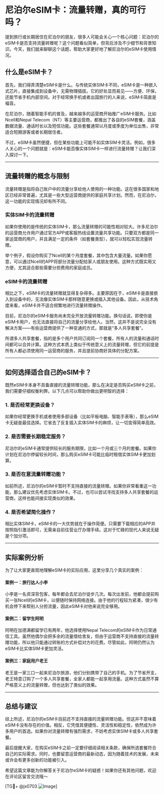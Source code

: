 # 尼泊尔eSIM卡：流量转赠，真的可行吗？

提到旅行或长期居住在尼泊尔的朋友，很多人可能会关心一个核心问题：尼泊尔的eSIM卡是否支持流量转赠呢？这个问题看似简单，但背后涉及不少细节和背景知识。今天，我们就来聊聊这个话题，帮助大家更好地了解尼泊尔的eSIM卡使用情况。

## 什么是eSIM卡？

首先，我们得弄清楚eSIM卡是什么。与传统实体SIM卡不同，eSIM卡是一种嵌入式芯片，直接集成到设备中，无需物理插拔。它的好处显而易见——方便、环保，还能节省手机内部空间。对于经常换手机或者出国旅行的人来说，eSIM卡简直是福音。

在尼泊尔，随着智能手机的普及，越来越多的运营商开始推广eSIM卡服务。比如Ncell和Nepal Telecom（NT）等主要运营商，都推出了各自的eSIM套餐，涵盖数据流量、通话时长以及短信功能。这些套餐通常以月度或季度为单位出售，非常适合短期游客或者长期居住者。

不过，eSIM卡虽然便捷，但在某些功能上可能不如实体SIM卡灵活。例如，很多人关心的一个问题就是：eSIM卡能否像实体SIM卡一样进行流量转赠？让我们深入探讨一下。

---

## 流量转赠的概念与限制

流量转赠是指将自己账户中的流量分享给他人使用的一种功能。这在很多国家和地区已经非常普遍，尤其是一些大型运营商提供的家庭共享计划。然而，在尼泊尔，这一功能的实现情况却有所不同。

### 实体SIM卡的流量转赠

如果你使用的是传统的实体SIM卡，那么流量转赠的可能性相对较大。许多尼泊尔的运营商允许用户通过官方APP或客服热线设置流量共享功能。只要双方都是同一家运营商的用户，并且满足一定的条件（如套餐类型），就可以轻松实现流量转赠。

举个例子，假设你购买了Ncell的某个月度套餐，其中包含大量流量。如果你愿意，可以通过Ncell的APP将部分流量分配给家人或朋友使用。这种方式既实用又方便，尤其适合那些需要分担费用的家庭成员。

### eSIM卡的流量转赠

相比之下，eSIM卡的流量转赠就显得复杂得多。主要原因在于，eSIM卡是直接嵌入到设备中的，无法像实体SIM卡那样随意更换或插入其他设备。因此，从技术角度来看，eSIM卡并不适合频繁地进行流量转赠操作。

目前，尼泊尔的eSIM卡服务尚未完全开放流量转赠功能。换句话说，即使你是eSIM卡用户，也无法直接将自己的流量分享给他人。当然，这并不是说完全没有解决方案——有些运营商提供了一种变通的方式，那就是“多人共享套餐”。

所谓多人共享套餐，指的是多个用户共同订阅同一个套餐，所有人的流量和通话时间都可以合并计算。这种方式本质上类似于传统意义上的流量转赠，但它的前提是所有人都必须使用同一运营商的服务，并且提前协商好具体的分配方案。

---

## 如何选择适合自己的eSIM卡？

既然eSIM卡本身不具备直接的流量转赠功能，那么在决定是否购买eSIM卡之前，我们需要仔细权衡利弊。以下几点可以帮助你做出更明智的选择：

### 1. 是否经常更换设备？
如果你经常更换手机或者使用多部设备（比如平板电脑、智能手表等），那么eSIM卡无疑是最佳选择。它省去了反复插入实体SIM卡的麻烦，让一切变得简单高效。

### 2. 是否需要长期稳定服务？
尼泊尔的eSIM卡通常提供较长的服务期限，比如一个月或三个月的套餐。如果你计划在尼泊尔停留较长时间，那么购买eSIM卡可能比临时租借实体SIM卡更加划算。

### 3. 是否在意流量转赠功能？
如前所述，尼泊尔的eSIM卡暂时不支持直接的流量转赠。如果你非常看重这一功能，那么建议优先考虑实体SIM卡。不过，也可以尝试寻找支持多人共享套餐的运营商，这样也能间接实现类似的效果。

### 4. 是否希望简化操作？
相比实体SIM卡，eSIM卡的一大优势就在于操作简便。只需要下载相应的APP并按照指引激活即可，无需亲自前往营业厅办理手续。这对于忙碌的现代人来说无疑是个加分项。

---

## 实际案例分析

为了让大家更直观地理解eSIM卡的实际应用，这里分享几个真实的案例：

#### 案例一：旅行达人小李
小李是一名资深背包客，每年都会去尼泊尔徒步几次。每次出发前，他都会提前购买一张Ncell的eSIM卡，以便随时保持网络连接。由于他的行程较为紧凑，很少有机会停下来帮别人分担流量，因此eSIM卡对他来说完全够用。

#### 案例二：留学生阿明
阿明在加德满都留学已有两年，他选择使用Nepal Telecom的eSIM卡作为日常通信工具。虽然他偶尔会把多余的流量借给舍友，但由于运营商不支持直接的流量转赠功能，所以他只能通过转账的方式补偿对方的花费。尽管如此，阿明仍然认为eSIM卡比实体SIM卡更加灵活。

#### 案例三：家庭用户老王
老王是一家三口一起来尼泊尔旅游，他们分别携带了自己的手机。为了节省开支，老王特意订购了一个多人共享套餐，全家人都能一起享用流量。这种方式虽然不算严格意义上的流量转赠，但也达到了类似的效果。

---

## 总结与建议

综上所述，尼泊尔的eSIM卡目前还不支持直接的流量转赠功能。但这并不意味着eSIM卡没有存在的价值。相反，它凭借其便捷性、灵活性和稳定性，依然成为许多用户的首选。如果你对流量转赠有强烈需求，不妨考虑实体SIM卡或多人共享套餐。

最后提醒大家，在购买eSIM卡之前一定要仔细阅读相关条款，确保所选套餐符合自己的实际需求。同时，也要留意运营商的最新动态，因为随着技术的发展，未来或许会有更多创新的功能被引入。

希望这篇文章能为你解答关于尼泊尔eSIM卡的疑惑！如果你还有其他问题，欢迎在评论区留言交流哦～

[TG💪+ @jx0703 ![Image](https://github.com/user-attachments/assets/dbca1d08-cadb-493c-b0ec-ad6f7a83f270)]